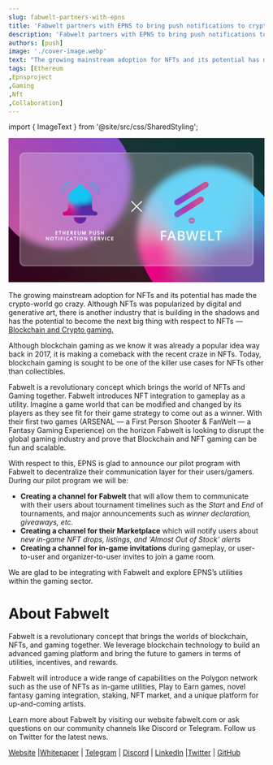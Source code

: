 ```yaml
---
slug: fabwelt-partners-with-epns
title: 'Fabwelt partners with EPNS to bring push notifications to crypto gaming'
description: 'Fabwelt partners with EPNS to bring push notifications to crypto gaming'
authors: [push]
image: './cover-image.webp'
text: "The growing mainstream adoption for NFTs and its potential has made the crypto-world go crazy. Although NFTs was popularized by digital and generative art, there is another industry that is building in the shadows and has the potential to become the next big thing with respect to NFTs — Blockchain and Crypto gaming."
tags: [Ethereum
,Epnsproject
,Gaming
,Nft
,Collaboration]
---
```


import { ImageText } from '@site/src/css/SharedStyling';

![Cover Image of Fabwelt partners with EPNS to bring push notifications to crypto gaming](./cover-image.webp)

<!--truncate-->

The growing mainstream adoption for NFTs and its potential has made the crypto-world go crazy. Although NFTs was popularized by digital and generative art, there is another industry that is building in the shadows and has the potential to become the next big thing with respect to NFTs — [Blockchain and Crypto gaming.](https://medium.com/ethereum-push-notification-service/blockchain-game-mode-on-engage-users-using-epns-3b0cee9980dc)

Although blockchain gaming as we know it was already a popular idea way back in 2017, it is making a comeback with the recent craze in NFTs. Today, blockchain gaming is sought to be one of the killer use cases for NFTs other than collectibles.

Fabwelt is a revolutionary concept which brings the world of NFTs and Gaming together. Fabwelt introduces NFT integration to gameplay as a utility. Imagine a game world that can be modified and changed by its players as they see fit for their game strategy to come out as a winner. With their first two games (ARSENAL — a First Person Shooter & FanWelt — a Fantasy Gaming Experience) on the horizon Fabwelt is looking to disrupt the global gaming industry and prove that Blockchain and NFT gaming can be fun and scalable.

With respect to this, EPNS is glad to announce our pilot program with Fabwelt to decentralize their communication layer for their users/gamers. During our pilot program we will be:

- **Creating a channel for Fabwelt** that will allow them to communicate with their users about tournament timelines such as the _Start_ and _End_ of tournaments, and major announcements such as _winner declaration, giveaways, etc._
- **Creating a channel for their Marketplace** which will notify users about _new in-game NFT drops, listings, and ‘Almost Out of Stock’ alerts_
- **Creating a channel for in-game invitations** during gameplay, or user-to-user and organizer-to-user invites to join a game room.

We are glad to be integrating with Fabwelt and explore EPNS’s utilities within the gaming sector.

# **About Fabwelt**

Fabwelt is a revolutionary concept that brings the worlds of blockchain, NFTs, and gaming together. We leverage blockchain technology to build an advanced gaming platform and bring the future to gamers in terms of utilities, incentives, and rewards.

Fabwelt will introduce a wide range of capabilities on the Polygon network such as the use of NFTs as in-game utilities, Play to Earn games, novel fantasy gaming integration, staking, NFT market, and a unique platform for up-and-coming artists.

Learn more about Fabwelt by visiting our website fabwelt.com or ask questions on our community channels like Discord or Telegram. Follow us on Twitter for the latest news.

[Website](https://www.fabwelt.com/) |[Whitepaper](https://www.fabwelt.com/public/Fabwelt-whitepaper.pdf) | [Telegram](https://t.me/FabweltToken) | [Discord](https://discord.com/invite/Q3cetjFRTG) | [LinkedIn](https://www.linkedin.com/company/fabwelttoken) |[Twitter](https://twitter.com/FabweltToken) | [GitHub](https://github.com/Fabwelt)
